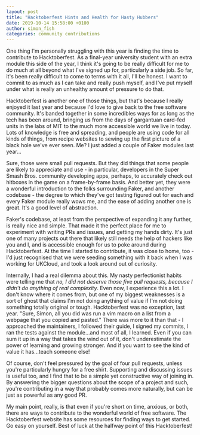 ```yaml
---
layout: post
title: "Hacktoberfest Hints and Health for Hasty Hubbers"
date: 2019-10-14 15:58:00 +0100
author: simon_fish
categories: community contributions
---
```


One thing I'm personally struggling with this year is finding the time to contribute to Hacktoberfest. As a final-year university student with an extra module this side of the year, I think it's going to be really difficult for me to do much at all beyond what I've signed up for, particularly a side job. So far, it's been really difficult to come to terms with it all, I'll be honest. I want to commit to as much as I can take and really push myself, and I've put myself under what is really an unhealthy amount of pressure to do that.

Hacktoberfest is another one of those things, but that's because I really enjoyed it last year and because I'd love to give back to the free software community. It's banded together in some incredibles ways for as long as the tech has been around, bringing us from the days of gargantuan card-fed units in the labs of MIT to the much more accessible world we live in today. Lots of knowledge is free and spreading, and people are using code for all kinds of things, from recipe websites to sewing up the first picture of a black hole we've ever seen. Me? I just added a couple of Faker modules last year...

Sure, those were small pull requests. But they did things that some people are likely to appreciate and use - in particular, developers in the Super Smash Bros. community developing apps, perhaps, to accurately check out hitboxes in the game on a frame-by-frame basis. And better yet, they were a wonderful introduction to the folks surrounding Faker, and another codebase - the degree to which they've got testing figured out for each and every Faker module really wows me, and the ease of adding another one is great. It's a good level of abstraction.

Faker's codebase, at least from the perspective of expanding it any further, is really nice and simple. That made it the perfect place for me to experiment with writing PRs and issues, and getting my hands dirty. It's just one of many projects out there that likely still needs the help of hackers like you and I, and is accessible enough for us to poke around during Hacktoberfest. At the time I started to contribute, it was close to home, too - I'd just recognised that we were seeding something with it back when I was working for UKCloud, and took a look around out of curiosity.

Internally, I had a real dilemma about this. My nasty perfectionist habits were telling me that *no, I did not deserve those five pull requests, because I didn't do anything of real complexity*. Even now, I experience this a lot. I don't know where it comes from, but one of my biggest weaknesses is a sort of ghost that claims I'm not doing anything of value if I'm not doing something totally original or tough. Hacktoberfest was no exception, last year. "Sure, Simon, all you did was run a vim macro on a list from a webpage that you copied and pasted." There was more to it than that - I approached the maintainers, I followed their guide, I signed my commits, I ran the tests against the module...and most of all, I learned. Even if you can sum it up in a way that takes the wind out of it, don't underestimate the power of learning and growing stronger. And if you want to see the kind of value it has...teach someone else! 

Of course, don't feel pressured by the goal of four pull requests, unless you're particularly hungry for a free shirt. Supporting and discussing issues is useful too, and I find that to be a simple yet constructive way of joining in. By answering the bigger questions about the scope of a project and such, you're contributing in a way that probably comes more naturally, but can be just as powerful as any good PR.

My main point, really, is that even if you're short on time, anxious, or both, there are ways to contribute to the wonderful world of free software. The Hacktoberfest website has some resources for finding ways to get started. Go easy on yourself. Best of luck at the halfway point of this Hacktoberfest!